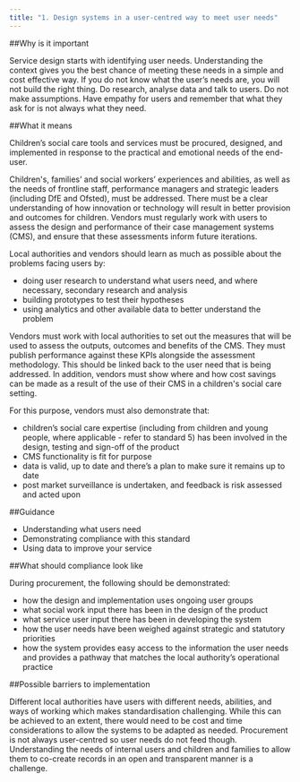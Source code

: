 ```yaml
---
title: "1. Design systems in a user-centred way to meet user needs"
---
```


##Why is it important

Service design starts with identifying user needs. Understanding the context gives you the best chance of meeting these needs in a simple and cost effective way. If you do not know what the user’s needs are, you will not build the right thing. Do research, analyse data and talk to users. Do not make assumptions. Have empathy for users and remember that what they ask for is not always what they need.

##What it means

Children’s social care tools and services must be procured, designed, and implemented in response to the practical and emotional needs of the end-user. 

Children's, families’ and social workers’ experiences and abilities, as well as the needs of frontline staff, performance managers and strategic leaders (including DfE and Ofsted), must be addressed.
There must be a clear understanding of how innovation or technology will result in better provision and outcomes for children.
Vendors must regularly work with users to assess the design and performance of their case management systems (CMS), and ensure that these assessments inform future iterations.

Local authorities and vendors should learn as much as possible about the problems facing users by:

* doing user research to understand what users need, and where necessary, secondary research and analysis
* building prototypes to test their hypotheses
* using analytics and other available data to better understand the problem

Vendors must work with local authorities to set out the measures that will be used to assess the outputs, outcomes and benefits of the CMS. They must publish performance against these KPIs alongside the assessment methodology. This should be linked back to the user need that is being addressed.
In addition, vendors must show where and how cost savings can be made as a result of the use of their CMS in a children's social care setting.

For this purpose, vendors must also demonstrate that:

* children’s social care expertise (including from children and young people, where applicable - refer to standard 5) has been involved in the design, testing and sign-off of the product
* CMS functionality is fit for purpose 
* data is valid, up to date and there’s a plan to make sure it remains up to date
* post market surveillance is undertaken, and feedback is risk assessed and acted upon

##Guidance

* Understanding what users need
* Demonstrating compliance with this standard
* Using data to improve your service

##What should compliance look like

During procurement, the following should be demonstrated: 

* how the design and implementation uses ongoing user groups
* what social work input there has been in the design of the product
* what service user input there has been in developing the system
* how the user needs have been weighed against strategic and statutory priorities
* how the system provides easy access to the information the user needs and provides a pathway that matches the local authority’s operational practice

##Possible barriers to implementation 

Different local authorities have users with different needs, abilities, and ways of working which makes standardisation challenging. While this can be achieved to an extent, there would need to be cost and time considerations to allow the systems to be adapted as needed. Procurement is not always user-centred so user needs do not feed though. Understanding the needs of internal users and children and families to allow them to co-create records in an open and transparent manner is a challenge.
